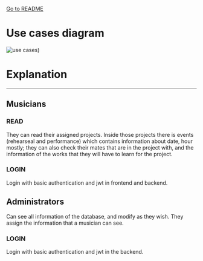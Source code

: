 [Go to README](https://github.com/IsaiahMartel/AuditorioIonicLaravel/blob/master/README.md)


# Use cases diagram
![use cases)](https://user-images.githubusercontent.com/91074551/146282675-4e08687a-d974-47aa-b7f2-28dc3fa62e52.png)

# Explanation
***
## Musicians

### READ

They can read their assigned projects. Inside those projects there is events (rehearseal and performance) which contains information about date, hour mostly; they can also check their mates
that are in the project with, and the information of the works that they will have to learn for the project.

### LOGIN
Login with basic authentication and jwt in frontend and backend.

## Administrators
Can see all information of the database, and modify as they wish. They assign the information that a musician can see.

### LOGIN
Login with basic authentication and jwt in the backend.
